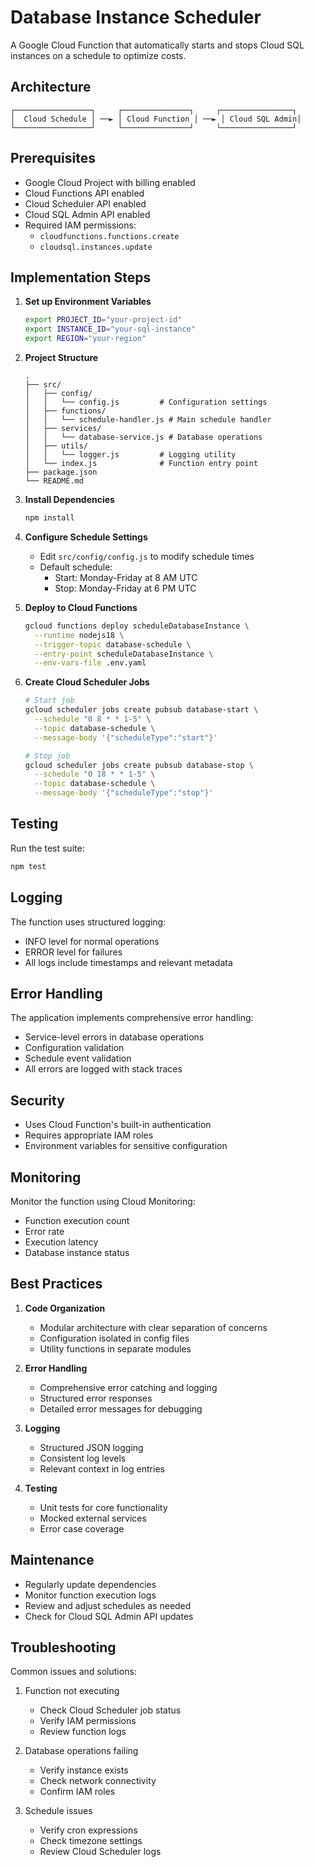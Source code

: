 # Database Instance Scheduler

A Google Cloud Function that automatically starts and stops Cloud SQL instances on a schedule to optimize costs.

## Architecture

```
┌─────────────────┐     ┌───────────────┐     ┌────────────────┐
│  Cloud Schedule │ ──► │ Cloud Function │ ──► │ Cloud SQL Admin│
└─────────────────┘     └───────────────┘     └────────────────┘
```

## Prerequisites

- Google Cloud Project with billing enabled
- Cloud Functions API enabled
- Cloud Scheduler API enabled
- Cloud SQL Admin API enabled
- Required IAM permissions:
  - `cloudfunctions.functions.create`
  - `cloudsql.instances.update`

## Implementation Steps

1. **Set up Environment Variables**
   ```bash
   export PROJECT_ID="your-project-id"
   export INSTANCE_ID="your-sql-instance"
   export REGION="your-region"
   ```

2. **Project Structure**
   ```
   .
   ├── src/
   │   ├── config/
   │   │   └── config.js         # Configuration settings
   │   ├── functions/
   │   │   └── schedule-handler.js # Main schedule handler
   │   ├── services/
   │   │   └── database-service.js # Database operations
   │   ├── utils/
   │   │   └── logger.js         # Logging utility
   │   └── index.js              # Function entry point
   ├── package.json
   └── README.md
   ```

3. **Install Dependencies**
   ```bash
   npm install
   ```

4. **Configure Schedule Settings**
   - Edit `src/config/config.js` to modify schedule times
   - Default schedule:
     - Start: Monday-Friday at 8 AM UTC
     - Stop: Monday-Friday at 6 PM UTC

5. **Deploy to Cloud Functions**
   ```bash
   gcloud functions deploy scheduleDatabaseInstance \
     --runtime nodejs18 \
     --trigger-topic database-schedule \
     --entry-point scheduleDatabaseInstance \
     --env-vars-file .env.yaml
   ```

6. **Create Cloud Scheduler Jobs**
   ```bash
   # Start job
   gcloud scheduler jobs create pubsub database-start \
     --schedule "0 8 * * 1-5" \
     --topic database-schedule \
     --message-body '{"scheduleType":"start"}'

   # Stop job
   gcloud scheduler jobs create pubsub database-stop \
     --schedule "0 18 * * 1-5" \
     --topic database-schedule \
     --message-body '{"scheduleType":"stop"}'
   ```

## Testing

Run the test suite:
```bash
npm test
```

## Logging

The function uses structured logging:
- INFO level for normal operations
- ERROR level for failures
- All logs include timestamps and relevant metadata

## Error Handling

The application implements comprehensive error handling:
- Service-level errors in database operations
- Configuration validation
- Schedule event validation
- All errors are logged with stack traces

## Security

- Uses Cloud Function's built-in authentication
- Requires appropriate IAM roles
- Environment variables for sensitive configuration

## Monitoring

Monitor the function using Cloud Monitoring:
- Function execution count
- Error rate
- Execution latency
- Database instance status

## Best Practices

1. **Code Organization**
   - Modular architecture with clear separation of concerns
   - Configuration isolated in config files
   - Utility functions in separate modules

2. **Error Handling**
   - Comprehensive error catching and logging
   - Structured error responses
   - Detailed error messages for debugging

3. **Logging**
   - Structured JSON logging
   - Consistent log levels
   - Relevant context in log entries

4. **Testing**
   - Unit tests for core functionality
   - Mocked external services
   - Error case coverage

## Maintenance

- Regularly update dependencies
- Monitor function execution logs
- Review and adjust schedules as needed
- Check for Cloud SQL Admin API updates

## Troubleshooting

Common issues and solutions:
1. Function not executing
   - Check Cloud Scheduler job status
   - Verify IAM permissions
   - Review function logs

2. Database operations failing
   - Verify instance exists
   - Check network connectivity
   - Confirm IAM roles

3. Schedule issues
   - Verify cron expressions
   - Check timezone settings
   - Review Cloud Scheduler logs